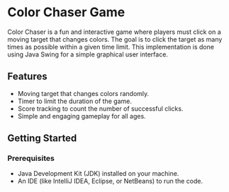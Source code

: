 # Color Chaser Game

Color Chaser is a fun and interactive game where players must click on a moving target that changes colors. The goal is to click the target as many times as possible within a given time limit. This implementation is done using Java Swing for a simple graphical user interface.

## Features

- Moving target that changes colors randomly.
- Timer to limit the duration of the game.
- Score tracking to count the number of successful clicks.
- Simple and engaging gameplay for all ages.

## Getting Started

### Prerequisites

- Java Development Kit (JDK) installed on your machine.
- An IDE (like IntelliJ IDEA, Eclipse, or NetBeans) to run the code.


